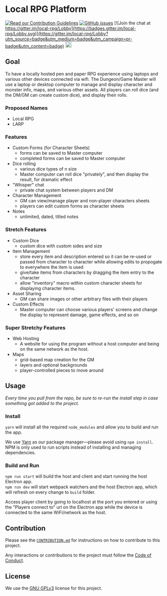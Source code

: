 # Local RPG Platform

[![Read our Contribution Guidelines](https://badges.frapsoft.com/os/v1/open-source.svg?v=102)](./CONTRIBUTION.md) [![GitHub issues](https://img.shields.io/github/issues/Alamantus/local-rpg.svg)](https://github.com/Alamantus/local-rpg/issues) [![Join the chat at https://gitter.im/local-rpg/Lobby](https://badges.gitter.im/local-rpg/Lobby.svg)](https://gitter.im/local-rpg/Lobby?utm_source=badge&utm_medium=badge&utm_campaign=pr-badge&utm_content=badge) [<img height='20' style='border:0px;height:20px;' src='https://az743702.vo.msecnd.net/cdn/kofi3.png?v=0' border='0' alt='Buy Me a Coffee at ko-fi.com' />](https://ko-fi.com/alamantus)

## Goal
To have a locally hosted pen and paper RPG experience using laptops and various other devices connected via wifi. The Dungeon/Game Master will use a laptop or desktop computer to manage and display character and monster info, maps, and various other assets. All players can roll dice (and the DM/GM can create custom dice), and display their rolls.

### Proposed Names

* Local RPG
* LARP

### Features
- Custom Forms (for Character Sheets)
  - forms can be saved to Master computer
  - completed forms can be saved to Master computer
- Dice rolling
  - various dice types of n size
  - Master computer can roll dice "privately", and then display the result, for dramatic effect
- "Whisper" chat
  - private chat system between players and DM
- Character Management
  - GM can view/manage player and non-player characters sheets
  - players can edit custom forms as character sheets
- Notes
  - unlimited, dated, titled notes

### Stretch Features
- Custom Dice
  - custom dice with custom sides and size
- Item Management
  - store every item and description entered so it can be re-used or passed from character to character while allowing edits to propogate to everywhere the item is used
  - give/take items from characters by dragging the item entry to the character
  - allow "inventory" macro within custom character sheets for displaying character items.
- Asset Sharing
  - GM can share images or other arbitrary files with their players
- Custom Effects
  - Master computer can choose various players' screens and change the display to represent damage, game effects, and so on

### Super Stretchy Features
- Web Hosting
  - A website for using the program without a host computer and being on the same network as the host.
- Maps
  - grid-based map creation for the GM
  - layers and optional backgrounds
  - player-controlled pieces to move around

## Usage

_Every time you pull from the repo, be sure to re-run the install step in case something got added to the project._

### Install

`yarn` will install all the required `node_modules` and allow you to build and run the app.

We use [Yarn](https://yarnpkg.com) as our package manager—please avoid using `npm install`. NPM is only used to run scripts instead of installing and managing dependencies.

### Build and Run

`npm run start` will build the host and client and start running the host Electron app.  
`npm run dev` will start webpack watchers and the host Electron app, which will refresh on every change to `build` folder.

Access player client by going to localhost at the port you entered or using the "Players connect to" url on the Electron app while the device is connected to the same WiFi/network as the host.

## Contribution

Please see the [`CONTRIBUTION.md`](./CONTRIBUTION.md) for instructions on how to contribute to this project.

Any interactions or contributions to the project must follow the [Code of Conduct](./CODE_OF_CONDUCT.md).

## License

We use the [GNU GPLv3](./LICENSE.txt) license for this project.
